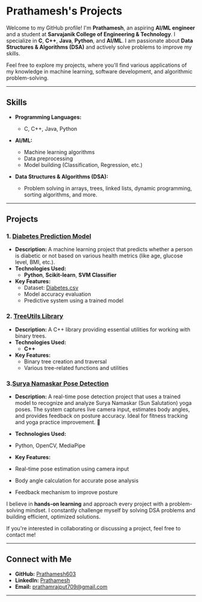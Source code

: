 # Prathamesh's Projects

Welcome to my GitHub profile! I'm **Prathamesh**, an aspiring **AI/ML engineer** and a student at **Sarvajanik College of Engineering & Technology**. I specialize in **C**, **C++**, **Java**, **Python**, and **AI/ML**. I am passionate about **Data Structures & Algorithms (DSA)** and actively solve problems to improve my skills.

Feel free to explore my projects, where you'll find various applications of my knowledge in machine learning, software development, and algorithmic problem-solving.

---

## Skills

- **Programming Languages:**
  - C, C++, Java, Python

- **AI/ML:**
  - Machine learning algorithms
  - Data preprocessing
  - Model building (Classification, Regression, etc.)

- **Data Structures & Algorithms (DSA):**
  - Problem solving in arrays, trees, linked lists, dynamic programming, sorting algorithms, and more.

---

## Projects

### 1. [Diabetes Prediction Model](https://github.com/Prathamesh603/Diabetes-Prediction-Model)
   - **Description:** A machine learning project that predicts whether a person is diabetic or not based on various health metrics (like age, glucose level, BMI, etc.).
   - **Technologies Used:**
     - **Python**, **Scikit-learn**, **SVM Classifier**
   - **Key Features:**
     - Dataset: [Diabetes.csv](https://github.com/Prathamesh603/Diabetes-Prediction-Model/blob/main/diabetes.csv)
     - Model accuracy evaluation
     - Predictive system using a trained model

### 2. [TreeUtils Library](https://github.com/Prathamesh603/TreeUtils)
   - **Description:** A C++ library providing essential utilities for working with binary trees.
   - **Technologies Used:**
     - **C++**
   - **Key Features:**
     - Binary tree creation and traversal
     - Various tree-related functions and utilities

### 3.[Surya Namaskar Pose Detection](https://github.com/Prathamesh603/SuryaNamaskar-Pose-Detection)

- **Description:** A real-time pose detection project that uses a trained model to recognize and analyze Surya Namaskar (Sun Salutation) yoga poses. The system captures live camera input, estimates body angles, and provides feedback on posture accuracy. Ideal for fitness tracking and yoga practice improvement. 🚀

- **Technologies Used:**
 - Python, OpenCV, MediaPipe

- **Key Features:**
 - Real-time pose estimation using camera input
 - Body angle calculation for accurate pose analysis
 - Feedback mechanism to improve posture



I believe in **hands-on learning** and approach every project with a problem-solving mindset. I constantly challenge myself by solving DSA problems and building efficient, optimized solutions.

If you're interested in collaborating or discussing a project, feel free to contact me!

---

## Connect with Me

- **GitHub:** [Prathamesh603](https://github.com/Prathamesh603)
- **LinkedIn:** [Prathamesh](https://www.linkedin.com/in/prathamesh-rajput-5364802b6)
- **Email:** prathamrajput709@gmail.com

---
